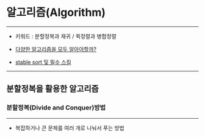 # 알고리즘(Algorithm)

---
- 키워드 : 분할정복과 재귀 / 퀵정렬과 병합정렬


- [다양한 알고리즘을 모두 알아야할까?](https://youtu.be/_eroIZisOCA)

- [stable sort 및 필수 스킬](https://youtu.be/igAj3kmhgMA)

---

## 분할정복을 활용한 알고리즘

### 분할정복(Divide and Conquer)방법

---

- 복잡하거나 큰 문제를 여러 개로 나눠서 푸는 방법